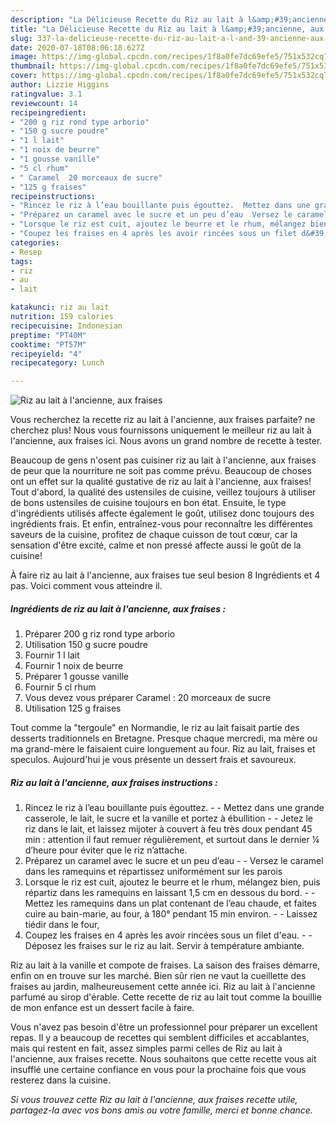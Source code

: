 ```yaml
---
description: "La Délicieuse Recette du Riz au lait à l&amp;#39;ancienne, aux fraises"
title: "La Délicieuse Recette du Riz au lait à l&amp;#39;ancienne, aux fraises"
slug: 337-la-delicieuse-recette-du-riz-au-lait-a-l-and-39-ancienne-aux-fraises
date: 2020-07-18T08:06:18.627Z
image: https://img-global.cpcdn.com/recipes/1f8a0fe7dc69efe5/751x532cq70/riz-au-lait-a-lancienne-aux-fraises-photo-principale-de-la-recette.jpg
thumbnail: https://img-global.cpcdn.com/recipes/1f8a0fe7dc69efe5/751x532cq70/riz-au-lait-a-lancienne-aux-fraises-photo-principale-de-la-recette.jpg
cover: https://img-global.cpcdn.com/recipes/1f8a0fe7dc69efe5/751x532cq70/riz-au-lait-a-lancienne-aux-fraises-photo-principale-de-la-recette.jpg
author: Lizzie Higgins
ratingvalue: 3.1
reviewcount: 14
recipeingredient:
- "200 g riz rond type arborio"
- "150 g sucre poudre"
- "1 l lait"
- "1 noix de beurre"
- "1 gousse vanille"
- "5 cl rhum"
- " Caramel  20 morceaux de sucre"
- "125 g fraises"
recipeinstructions:
- "Rincez le riz à l’eau bouillante puis égouttez.  Mettez dans une grande casserole, le lait, le sucre et la vanille et portez à ébullition  Jetez le riz dans le lait, et laissez mijoter à couvert à feu très doux pendant 45 min : attention il faut remuer régulièrement, et surtout dans le dernier ¼ d’heure pour éviter que le riz n’attache."
- "Préparez un caramel avec le sucre et un peu d’eau  Versez le caramel dans les ramequins et répartissez uniformément sur les parois"
- "Lorsque le riz est cuit, ajoutez le beurre et le rhum, mélangez bien, puis répartiz dans les ramequins en laissant 1,5 cm en dessous du bord.  Mettez les ramequins dans un plat contenant de l’eau chaude, et faites cuire au bain-marie, au four, à 180° pendant 15 min environ.  Laissez tiédir dans le four,"
- "Coupez les fraises en 4 après les avoir rincées sous un filet d&#39;eau.  Déposez les fraises sur le riz au lait. Servir à température ambiante."
categories:
- Resep
tags:
- riz
- au
- lait

katakunci: riz au lait 
nutrition: 159 calories
recipecuisine: Indonesian
preptime: "PT40M"
cooktime: "PT57M"
recipeyield: "4"
recipecategory: Lunch

---
```



![Riz au lait à l&#39;ancienne, aux fraises](https://img-global.cpcdn.com/recipes/1f8a0fe7dc69efe5/751x532cq70/riz-au-lait-a-lancienne-aux-fraises-photo-principale-de-la-recette.jpg)

Vous recherchez la recette riz au lait à l&#39;ancienne, aux fraises parfaite? ne cherchez plus! Nous vous fournissons uniquement le meilleur riz au lait à l&#39;ancienne, aux fraises ici. Nous avons un grand nombre de recette à tester.

Beaucoup de gens n'osent pas cuisiner riz au lait à l&#39;ancienne, aux fraises de peur que la nourriture ne soit pas comme prévu. Beaucoup de choses ont un effet sur la qualité gustative de riz au lait à l&#39;ancienne, aux fraises! Tout d'abord, la qualité des ustensiles de cuisine, veillez toujours à utiliser de bons ustensiles de cuisine toujours en bon état. Ensuite, le type d'ingrédients utilisés affecte également le goût, utilisez donc toujours des ingrédients frais. Et enfin, entraînez-vous pour reconnaître les différentes saveurs de la cuisine, profitez de chaque cuisson de tout cœur, car la sensation d'être excité, calme et non pressé affecte aussi le goût de la cuisine!

<!--inarticleads1-->

À faire riz au lait à l&#39;ancienne, aux fraises tue seul besion 8 Ingrédients et 4 pas. Voici comment vous atteindre il.

##### Ingrédients de riz au lait à l&#39;ancienne, aux fraises :

1. Préparer 200 g riz rond type arborio
1. Utilisation 150 g sucre poudre
1. Fournir 1 l lait
1. Fournir 1 noix de beurre
1. Préparer 1 gousse vanille
1. Fournir 5 cl rhum
1. Vous devez vous préparer  Caramel : 20 morceaux de sucre
1. Utilisation 125 g fraises


Tout comme la &#34;tergoule&#34; en Normandie, le riz au lait faisait partie des desserts traditionnels en Bretagne. Presque chaque mercredi, ma mère ou ma grand-mère le faisaient cuire longuement au four. Riz au lait, fraises et speculos. Aujourd&#39;hui je vous présente un dessert frais et savoureux. 

<!--inarticleads2-->

##### Riz au lait à l&#39;ancienne, aux fraises instructions :

1. Rincez le riz à l’eau bouillante puis égouttez. -  - Mettez dans une grande casserole, le lait, le sucre et la vanille et portez à ébullition -  - Jetez le riz dans le lait, et laissez mijoter à couvert à feu très doux pendant 45 min : attention il faut remuer régulièrement, et surtout dans le dernier ¼ d’heure pour éviter que le riz n’attache.
1. Préparez un caramel avec le sucre et un peu d’eau -  - Versez le caramel dans les ramequins et répartissez uniformément sur les parois
1. Lorsque le riz est cuit, ajoutez le beurre et le rhum, mélangez bien, puis répartiz dans les ramequins en laissant 1,5 cm en dessous du bord. -  - Mettez les ramequins dans un plat contenant de l’eau chaude, et faites cuire au bain-marie, au four, à 180° pendant 15 min environ. -  - Laissez tiédir dans le four,
1. Coupez les fraises en 4 après les avoir rincées sous un filet d&#39;eau. -  - Déposez les fraises sur le riz au lait. Servir à température ambiante.


Riz au lait à la vanille et compote de fraises. La saison des fraises démarre, enfin on en trouve sur les marché. Bien sûr rien ne vaut la cueillette des fraises au jardin, malheureusement cette année ici. Riz au lait à l&#39;ancienne parfumé au sirop d&#39;érable. Cette recette de riz au lait tout comme la bouillie de mon enfance est un dessert facile à faire. 

<!--inarticleads1-->

<p>
Vous n'avez pas besoin d'être un professionnel pour préparer un excellent repas. Il y a beaucoup de recettes qui semblent difficiles et accablantes, mais qui restent en fait, assez simples parmi celles de Riz au lait à l&#39;ancienne, aux fraises recette. Nous souhaitons que cette recette vous ait insufflé une certaine confiance en vous pour la prochaine fois que vous resterez dans la cuisine.
</p>

<p>
<i>Si vous trouvez cette Riz au lait à l&#39;ancienne, aux fraises recette utile, partagez-la avec vos bons amis ou votre famille, merci et bonne chance.</i>
</p>
